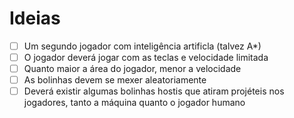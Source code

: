 # Ideias

- [ ] Um segundo jogador com inteligência artificla (talvez A*)
- [ ] O jogador deverá jogar com as teclas e velocidade limitada
- [ ] Quanto maior a área do jogador, menor a velocidade
- [ ] As bolinhas devem se mexer aleatoriamente
- [ ] Deverá existir algumas bolinhas hostis que atiram projéteis nos
      jogadores, tanto a máquina quanto o jogador humano
